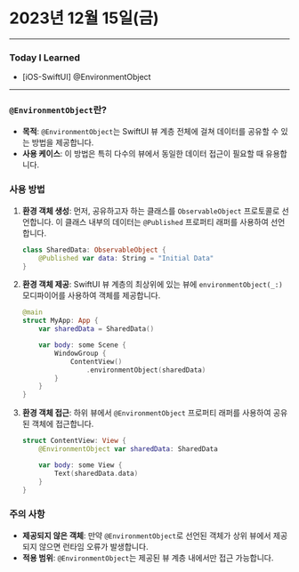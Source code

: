 # 2023년 12월 15일(금)

---

### Today I Learned 

- [iOS-SwiftUI] @EnvironmentObject

---

### `@EnvironmentObject`란?

- **목적**: `@EnvironmentObject`는 SwiftUI 뷰 계층 전체에 걸쳐 데이터를 공유할 수 있는 방법을 제공합니다.
- **사용 케이스**: 이 방법은 특히 다수의 뷰에서 동일한 데이터 접근이 필요할 때 유용합니다.

### 사용 방법

1. **환경 객체 생성**: 먼저, 공유하고자 하는 클래스를 `ObservableObject` 프로토콜로 선언합니다. 이 클래스 내부의 데이터는 `@Published` 프로퍼티 래퍼를 사용하여 선언합니다.

   ```swift
   class SharedData: ObservableObject {
       @Published var data: String = "Initial Data"
   }
   ```

2. **환경 객체 제공**: SwiftUI 뷰 계층의 최상위에 있는 뷰에 `environmentObject(_:)` 모디파이어를 사용하여 객체를 제공합니다.

   ```swift
   @main
   struct MyApp: App {
       var sharedData = SharedData()
   
       var body: some Scene {
           WindowGroup {
               ContentView()
                   .environmentObject(sharedData)
           }
       }
   }
   ```

3. **환경 객체 접근**: 하위 뷰에서 `@EnvironmentObject` 프로퍼티 래퍼를 사용하여 공유된 객체에 접근합니다.

   ```swift
   struct ContentView: View {
       @EnvironmentObject var sharedData: SharedData
   
       var body: some View {
           Text(sharedData.data)
       }
   }
   ```

### 주의 사항

- **제공되지 않은 객체**: 만약 `@EnvironmentObject`로 선언된 객체가 상위 뷰에서 제공되지 않으면 런타임 오류가 발생합니다.
- **적용 범위**: `@EnvironmentObject`는 제공된 뷰 계층 내에서만 접근 가능합니다.